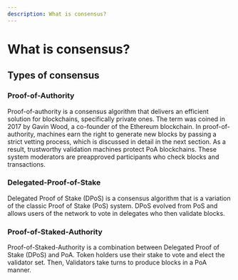 ```yaml
---
description: What is consensus?
---
```

# What is consensus?
## Types of consensus
### Proof-of-Authority
Proof-of-authority is a consensus algorithm that delivers an efficient solution for blockchains, specifically private ones. The term was coined in 2017 by Gavin Wood, a co-founder of the Ethereum blockchain. 
In proof-of-authority, machines earn the right to generate new blocks by passing a strict vetting process, which is discussed in detail in the next section. As a  result, trustworthy validation machines protect PoA blockchains. These system moderators are preapproved participants who check blocks and transactions.

### Delegated-Proof-of-Stake

Delegated Proof of Stake (DPoS) is a consensus algorithm that is a variation of the classic Proof of Stake (PoS) system. DPoS evolved from PoS and allows users of the network to vote in delegates who then validate blocks.

### Proof-of-Staked-Authority

Proof-of-Staked-Authority is a combination between Delegated Proof of Stake (DPoS) and PoA. Token holders use their stake to vote and elect the validator set. Then, Validators take turns to produce blocks in a PoA manner.